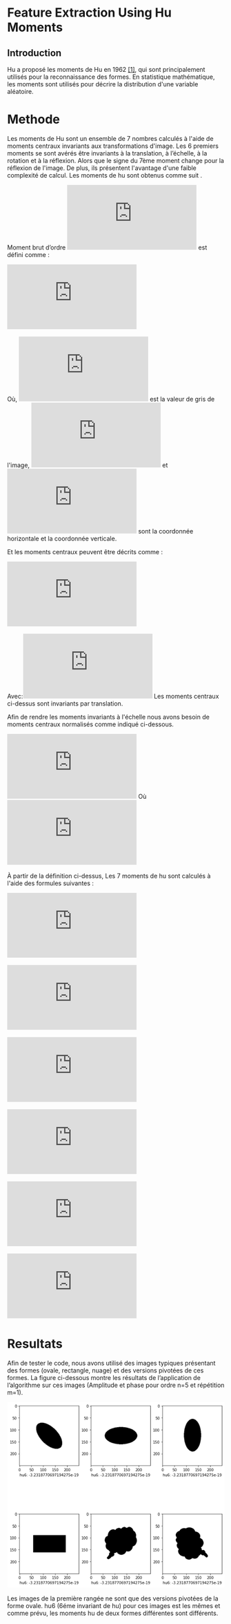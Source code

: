# Feature Extraction Using Hu Moments

## Introduction
Hu a proposé les moments de Hu en 1962 [[1]](https://ieeexplore.ieee.org/abstract/document/1057692), qui sont principalement utilisés pour la reconnaissance des formes. En statistique mathématique, les moments sont utilisés pour décrire la distribution d'une variable aléatoire.

# Methode
Les moments de Hu sont un ensemble de 7 nombres calculés à l'aide de moments centraux invariants aux transformations d'image. Les 6 premiers moments se sont avérés être invariants à la translation, à l’échelle, à la rotation et à la réflexion. Alors que le signe du 7ème moment change pour la réflexion de l'image. De plus, ils présentent l'avantage d'une faible complexité de calcul. Les moments de hu sont obtenus comme suit .

Moment brut d’ordre ![1](https://latex.codecogs.com/gif.latex?%5C%28p%20&plus;%20q%29%5C) est défini comme :


![2](https://latex.codecogs.com/gif.latex?m_%7Bp%20q%7D%20%3D%5Csum_%7Bx%7D%20%5Csum_%7By%7D%20x%5Ep%20y%5Eq%20I%28x%2Cy%29)


Où, ![3](https://latex.codecogs.com/gif.latex?I%20%28x%2C%20y%29) est la valeur de gris de l'image, ![](https://latex.codecogs.com/gif.latex?x) et ![](https://latex.codecogs.com/gif.latex?y) sont la coordonnée horizontale et la coordonnée verticale.


Et les moments centraux peuvent être décrits comme :


![4](https://latex.codecogs.com/gif.latex?%5Cmu_%7Bp%20q%7D%20%3D%20%5Csum_%7Bx%7D%20%5Csum_%7By%7D%20%28x-%5Cbar%20x%29%5Ep%20%28y-%5Cbar%20y%29%5Eq%20I%28x%2Cy%29)


Avec:![5](https://latex.codecogs.com/gif.latex?%5Cbar%20x%20%3D%20%5Cfrac%20%7Bm_%7B10%7D%7D%7Bm_%7B00%7D%7D%20%5Ctext%7B%20et%20%7D%20%5Cbar%20y%20%3D%20%5Cfrac%20%7Bm_%7B01%7D%7D%7Bm_%7B00%7D%7D)
Les moments centraux ci-dessus sont invariants par translation.

Afin de rendre les moments invariants à l'échelle nous avons besoin de moments centraux normalisés comme indiqué ci-dessous.

![6](https://latex.codecogs.com/gif.latex?%5Ceta%28t%29_%7Bpq%7D%20%3D%20%5Cfrac%20%7B%5Cmu_%7Bp%20q%7D%7D%7B%5Cmu_%7B00%7D%5E%5Cgamma%7D)
Où     ![7](https://latex.codecogs.com/gif.latex?%5Cgamma%20%3D%5Cfrac%20%7B%28p&plus;q%29%7D%7B2%7D&plus;1%20%5Ctext%7B%20et%20%7D%20p&plus;q%20%5Cgeq%20%7B2%7D)



À partir de la définition ci-dessus, Les 7 moments de hu sont calculés à l'aide des formules suivantes :



![](https://latex.codecogs.com/gif.latex?h_0%20%3D%20%5Ceta_%7B20%7D%20&plus;%20%5Ceta_%7B02%7D)



![](https://latex.codecogs.com/gif.latex?h_1%20%3D%20%28%5Ceta_%7B20%7D%20-%20%5Ceta_%7B02%7D%29%5E2%20&plus;%204%5Ceta_%7B11%7D%5E2)



![](https://latex.codecogs.com/gif.latex?h_3%20%3D%20%28%5Ceta_%7B30%7D%20&plus;%20%5Ceta_%7B12%7D%29%5E2%20&plus;%20%28%5Ceta_%7B21%7D%20&plus;%5Ceta_%7B03%7D%20%29%5E2)



![](https://latex.codecogs.com/gif.latex?h_4%20%3D%20%28%5Ceta_%7B30%7D%20-%203%5Ceta_%7B12%7D%29%28%5Ceta_%7B30%7D%20&plus;%5Ceta_%7B12%7D%20%29%5B%28%5Ceta_%7B30%7D%20&plus;%20%5Ceta_%7B12%7D%29%5E2%20-%203%28%5Ceta_%7B21%7D%20&plus;%20%5Ceta_%7B03%7D%29%5E2%20%5D%20&plus;%20%283%5Ceta_%7B21%7D%20-%20%5Ceta_%7B03%7D%29%20%5B3%28%5Ceta_%7B30%7D%20&plus;%20%5Ceta_%7B12%7D%29%5E2%20-%20%28%5Ceta_%7B21%7D%20&plus;%20%5Ceta_%7B03%7D%29%5E2%20%5D)



![](https://latex.codecogs.com/gif.latex?h_5%20%3D%20%28%5Ceta_%7B20%7D%20-%203%5Ceta_%7B02%7D%29%20%5B%28%5Ceta_%7B30%7D%20&plus;%20%5Ceta_%7B12%7D%29%5E2%20-%20%28%5Ceta_%7B21%7D%20&plus;%20%5Ceta_%7B03%7D%29%5E2%20&plus;%204%5Ceta_%7B11%7D%28%5Ceta_%7B30%7D%20-%20%5Ceta_%7B12%7D%29%20%28%5Ceta_%7B21%7D%20&plus;%20%5Ceta_%7B03%7D%29%5D)



![](https://latex.codecogs.com/gif.latex?h_6%20%3D%20%283%5Ceta_%7B21%7D%20-%20%5Ceta_%7B03%7D%29%20%28%5Ceta_%7B30%7D%20&plus;%5Ceta_%7B12%7D%29%20%5B%28%5Ceta_%7B30%7D%20&plus;%20%5Ceta_%7B12%7D%29%5E2%20-%203%28%5Ceta_%7B21%7D%20&plus;%20%5Ceta_%7B03%7D%29%5E2%20%5D%20&plus;%20%28%5Ceta_%7B30%7D%20-%203%5Ceta_%7B12%7D%29%20%28%5Ceta_%7B21%7D%20-%20%5Ceta_%7B03%7D%29%20%5B3%28%5Ceta_%7B30%7D%20&plus;%20%5Ceta_%7B12%7D%29%5E2%20-%20%28%5Ceta_%7B21%7D%20&plus;%20%5Ceta_%7B03%7D%29%5E2%20%5D)

# Resultats
Afin de tester le code, nous avons utilisé des images typiques présentant des formes (ovale, rectangle, nuage) et des versions pivotées de ces formes. La figure ci-dessous montre les résultats de l’application de l’algorithme sur ces images (Amplitude et phase pour ordre n=5 et répétition m=1).

![](https://github.com/NoreddineDamane/Computer-Vision/blob/master/Feature%20Extraction%20Using%20Hu%20Moments/output.png)


Les images de la première rangée ne sont que des versions pivotées de la forme ovale. hu6 (6éme invariant de hu) pour ces images est les mêmes et comme prévu, les moments hu de deux formes différentes sont différents.
